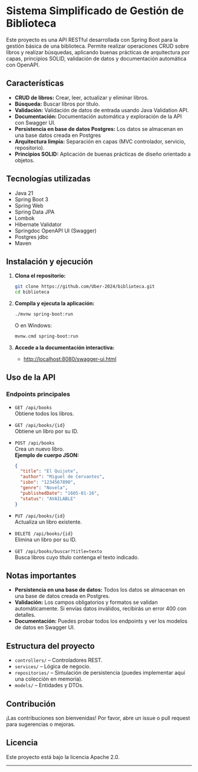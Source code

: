 # Sistema Simplificado de Gestión de Biblioteca

Este proyecto es una API RESTful desarrollada con Spring Boot para la gestión básica de una biblioteca. Permite realizar operaciones CRUD sobre libros y realizar búsquedas, aplicando buenas prácticas de arquitectura por capas, principios SOLID, validación de datos y documentación automática con OpenAPI.

## Características

- **CRUD de libros:** Crear, leer, actualizar y eliminar libros.
- **Búsqueda:** Buscar libros por título.
- **Validación:** Validación de datos de entrada usando Java Validation API.
- **Documentación:** Documentación automática y exploración de la API con Swagger UI.
- **Persistencia en base de datos Postgres:** Los datos se almacenan en una base datos creada en Postgres
- **Arquitectura limpia:** Separación en capas (MVC controlador, servicio, repositorio).
- **Principios SOLID:** Aplicación de buenas prácticas de diseño orientado a objetos.

## Tecnologías utilizadas

- Java 21
- Spring Boot 3
- Spring Web
- Spring Data JPA 
- Lombok
- Hibernate Validator
- Springdoc OpenAPI UI (Swagger)
- Postgres jdbc
- Maven

## Instalación y ejecución

1. **Clona el repositorio:**
   ```sh
   git clone https://github.com/Uber-2024/biblioteca.git
   cd biblioteca
   ```

2. **Compila y ejecuta la aplicación:**
   ```sh
   ./mvnw spring-boot:run
   ```
   O en Windows:
   ```sh
   mvnw.cmd spring-boot:run
   ```

3. **Accede a la documentación interactiva:**
   - [http://localhost:8080/swagger-ui.html](http://localhost:8080/swagger-ui.html)

## Uso de la API

### Endpoints principales

- `GET /api/books`  
  Obtiene todos los libros.

- `GET /api/books/{id}`  
  Obtiene un libro por su ID.

- `POST /api/books`  
  Crea un nuevo libro.  
  **Ejemplo de cuerpo JSON:**
  ```json
  {
    "title": "El Quijote",
    "author": "Miguel de Cervantes",
    "isbn": "1234567890",
    "genre": "Novela",
    "publishedDate": "1605-01-16",
    "status": "AVAILABLE"
  }
  ```

- `PUT /api/books/{id}`  
  Actualiza un libro existente.

- `DELETE /api/books/{id}`  
  Elimina un libro por su ID.

- `GET /api/books/buscar?title=texto`  
  Busca libros cuyo título contenga el texto indicado.

## Notas importantes

- **Persistencia en una base de datos:** Todos los datos se almacenan en una base de datos creada en Postgres.
- **Validación:** Los campos obligatorios y formatos se validan automáticamente. Si envías datos inválidos, recibirás un error 400 con detalles.
- **Documentación:** Puedes probar todos los endpoints y ver los modelos de datos en Swagger UI.

## Estructura del proyecto

- `controllers/` – Controladores REST.
- `services/` – Lógica de negocio.
- `repositories/` – Simulación de persistencia (puedes implementar aquí una colección en memoria).
- `models/` – Entidades y DTOs.

## Contribución

¡Las contribuciones son bienvenidas! Por favor, abre un issue o pull request para sugerencias o mejoras.

## Licencia

Este proyecto está bajo la licencia Apache 2.0.

---

